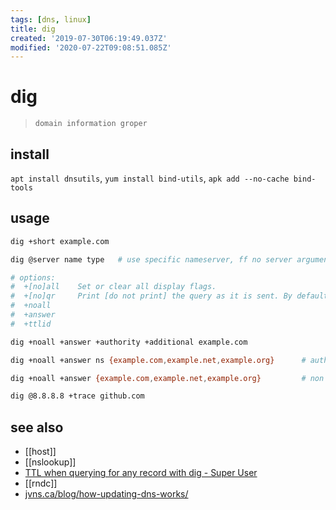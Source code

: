 ```yaml
---
tags: [dns, linux]
title: dig
created: '2019-07-30T06:19:49.037Z'
modified: '2020-07-22T09:08:51.085Z'
---
```


# dig
> `domain information groper`

## install
`apt install dnsutils`, `yum install bind-utils`, `apk add --no-cache bind-tools`

## usage
```sh
dig +short example.com

dig @server name type   # use specific nameserver, ff no server argument is provided, dig consults /etc/resolv.conf

# options:
#  +[no]all    Set or clear all display flags.
#  +[no]qr     Print [do not print] the query as it is sent. By default, the query is not printed.
#  +noall 
#  +answer
#  +ttlid

dig +noall +answer +authority +additional example.com

dig +noall +answer ns {example.com,example.net,example.org}      # authorative query

dig +noall +answer {example.com,example.net,example.org}         # non authorative query

dig @8.8.8.8 +trace github.com
```

## see also
- [[host]]
- [[nslookup]]
- [TTL when querying for any record with dig - Super User](https://superuser.com/a/873408/341187)
- [[rndc]]
- [jvns.ca/blog/how-updating-dns-works/](https://jvns.ca/blog/how-updating-dns-works/)
